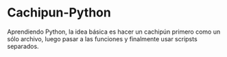 # Cachipun-Python
Aprendiendo Python, la idea básica es hacer un cachipún primero como un sólo archivo, luego pasar a las funciones y finalmente usar scripsts separados.
